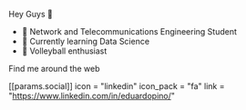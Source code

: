 Hey Guys  👋 
- 📡 Network and Telecommunications Engineering Student
- 🌱 Currently learning Data Science
- 🏐 Volleyball enthusiast

Find me around the web

 [[params.social]]
    icon = "linkedin"
    icon_pack = "fa"
    link = "https://www.linkedin.com/in/eduardopino/"
<!---
user8080c/user8080c is a ✨ special ✨ repository because its `README.md` (this file) appears on your GitHub profile.
You can click the Preview link to take a look at your changes.
--->
